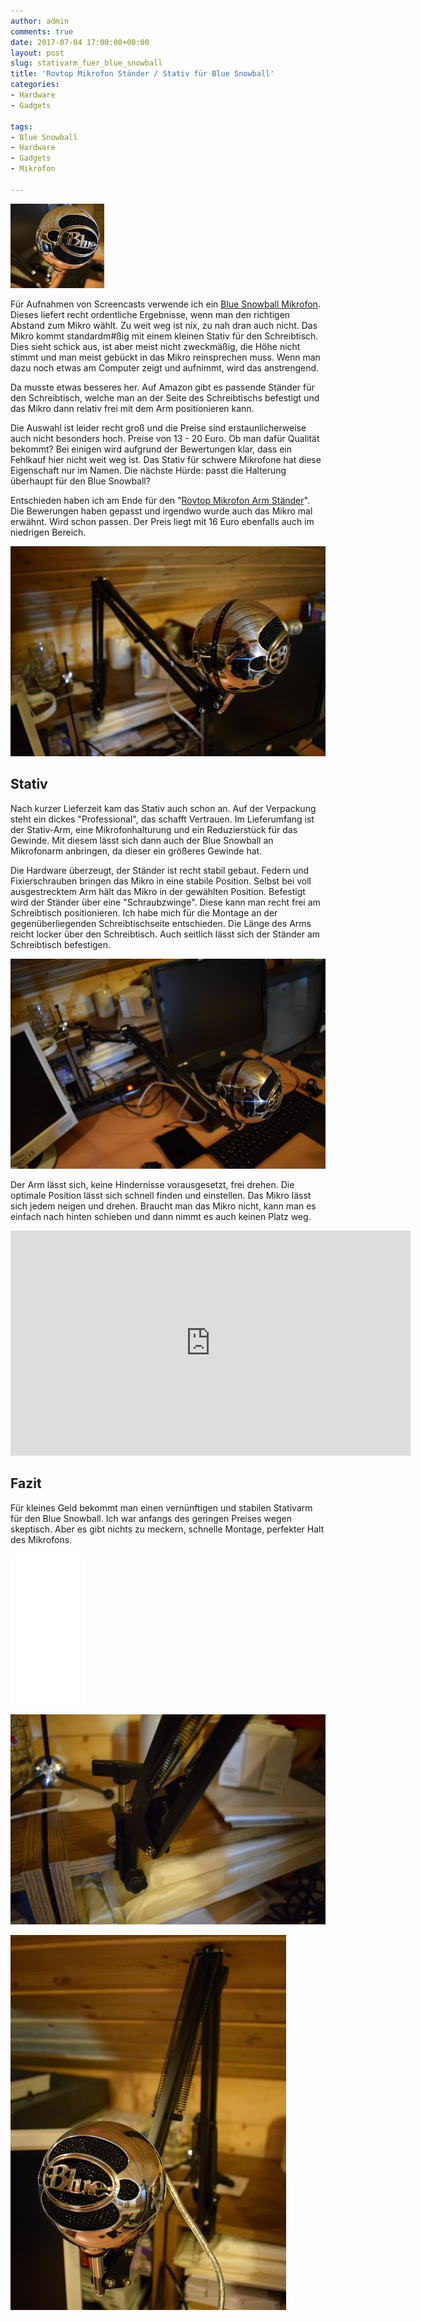 ```yaml
---
author: admin
comments: true
date: 2017-07-04 17:00:00+00:00
layout: post
slug: stativarm_fuer_blue_snowball
title: 'Rovtop Mikrofon Ständer / Stativ für Blue Snowball'
categories:
- Hardware
- Gadgets

tags:
- Blue Snowball
- Hardware
- Gadgets
- Mikrofon

---
```

<img src="/assets/uploads/2017/7/stativ_logo.jpg" class="imagelogo">

Für Aufnahmen von Screencasts verwende ich ein <a href="http://amzn.to/2tmLyGO" target="_blank">Blue Snowball Mikrofon</a>. Dieses liefert recht ordentliche Ergebnisse, wenn man den richtigen Abstand zum Mikro wählt. Zu weit weg ist nix, zu nah dran auch nicht. Das Mikro kommt standardm#ßig mit einem kleinen Stativ für den Schreibtisch. Dies sieht schick aus, ist aber meist nicht zweckmäßig, die Höhe nicht stimmt und man meist gebückt in das Mikro reinsprechen muss. Wenn man dazu noch etwas am Computer zeigt und aufnimmt, wird das anstrengend. 

Da musste etwas besseres her. Auf Amazon gibt es passende Ständer für den Schreibtisch, welche man an der Seite des Schreibtischs befestigt und das Mikro dann relativ frei mit dem Arm positionieren kann.

<!--more-->

Die Auswahl ist leider recht groß und die Preise sind erstaunlicherweise auch nicht besonders hoch. Preise von 13 - 20 Euro. Ob man dafür Qualität bekommt? Bei einigen wird aufgrund der Bewertungen klar, dass ein Fehlkauf hier nicht weit weg ist. Das Stativ für schwere Mikrofone hat diese Eigenschaft nur im Namen. Die nächste Hürde: passt die Halterung überhaupt für den Blue Snowball?

Entschieden haben ich am Ende für den "<a href="http://amzn.to/2tAEkSz" target="_blank">Rovtop Mikrofon Arm Ständer</a>". Die Bewerungen haben gepasst und irgendwo wurde auch das Mikro mal erwähnt. Wird schon passen. Der Preis liegt mit 16 Euro ebenfalls auch im niedrigen Bereich.

![](/assets/uploads/2017/7/stativ1.jpg)

## Stativ

Nach kurzer Lieferzeit kam das Stativ auch schon an. Auf der Verpackung steht ein dickes "Professional", das schafft Vertrauen. Im Lieferumfang ist der Stativ-Arm, eine Mikrofonhalturung und ein Reduzierstück für das Gewinde. Mit diesem lässt sich dann auch der Blue Snowball an Mikrofonarm anbringen, da dieser ein größeres Gewinde hat.

Die Hardware überzeugt, der Ständer ist recht stabil gebaut. Federn und Fixierschrauben bringen das Mikro in eine stabile Position. Selbst bei voll ausgestrecktem Arm hält das Mikro in der gewählten Position. Befestigt wird der Ständer über eine "Schraubzwinge". Diese kann man recht frei am Schreibtisch positionieren. Ich habe mich für die Montage an der gegenüberliegenden Schreibtischseite entschieden. Die Länge des Arms reicht locker über den Schreibtisch. Auch seitlich lässt sich der Ständer am Schreibtisch befestigen.

![](/assets/uploads/2017/7/stativ2.jpg)

Der Arm lässt sich, keine Hindernisse vorausgesetzt, frei drehen. Die optimale Position lässt sich schnell finden und einstellen. Das Mikro lässt sich jedem neigen und drehen. Braucht man das Mikro nicht, kann man es einfach nach hinten schieben und dann nimmt es auch keinen Platz weg.

<iframe width="640" height="360" src="https://www.youtube.com/embed/2DCV2JibudU" frameborder="0" allowfullscreen></iframe>

## Fazit

Für kleines Geld bekommt man einen vernünftigen und stabilen Stativarm für den Blue Snowball. Ich war anfangs des geringen Preises wegen skeptisch. Aber es gibt nichts zu meckern, schnelle Montage, perfekter Halt des Mikrofons.

<iframe style="width:120px;height:240px;" marginwidth="0" marginheight="0" scrolling="no" frameborder="0" src="//ws-eu.amazon-adsystem.com/widgets/q?ServiceVersion=20070822&OneJS=1&Operation=GetAdHtml&MarketPlace=DE&source=ss&ref=as_ss_li_til&ad_type=product_link&tracking_id=ekiwide0b-21&marketplace=amazon&region=DE&placement=B01N2U8REH&asins=B01N2U8REH&linkId=819b6596c1e0f43e87699ee1a51cde29&show_border=true&link_opens_in_new_window=true"></iframe>


![](/assets/uploads/2017/7/stativ3.jpg)

![](/assets/uploads/2017/7/stativ4.jpg)